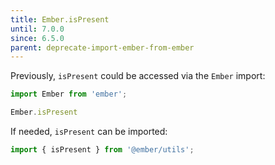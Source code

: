 ```yaml
---
title: Ember.isPresent
until: 7.0.0
since: 6.5.0
parent: deprecate-import-ember-from-ember
---
```



Previously, `isPresent` could be accessed via the `Ember` import:
```js
import Ember from 'ember';

Ember.isPresent
```

If needed, `isPresent` can be imported:
```js
import { isPresent } from '@ember/utils';
```
